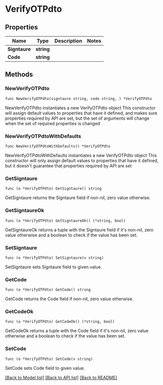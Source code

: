# VerifyOTPdto

## Properties

Name | Type | Description | Notes
------------ | ------------- | ------------- | -------------
**Signtaure** | **string** |  | 
**Code** | **string** |  | 

## Methods

### NewVerifyOTPdto

`func NewVerifyOTPdto(signtaure string, code string, ) *VerifyOTPdto`

NewVerifyOTPdto instantiates a new VerifyOTPdto object
This constructor will assign default values to properties that have it defined,
and makes sure properties required by API are set, but the set of arguments
will change when the set of required properties is changed

### NewVerifyOTPdtoWithDefaults

`func NewVerifyOTPdtoWithDefaults() *VerifyOTPdto`

NewVerifyOTPdtoWithDefaults instantiates a new VerifyOTPdto object
This constructor will only assign default values to properties that have it defined,
but it doesn't guarantee that properties required by API are set

### GetSigntaure

`func (o *VerifyOTPdto) GetSigntaure() string`

GetSigntaure returns the Signtaure field if non-nil, zero value otherwise.

### GetSigntaureOk

`func (o *VerifyOTPdto) GetSigntaureOk() (*string, bool)`

GetSigntaureOk returns a tuple with the Signtaure field if it's non-nil, zero value otherwise
and a boolean to check if the value has been set.

### SetSigntaure

`func (o *VerifyOTPdto) SetSigntaure(v string)`

SetSigntaure sets Signtaure field to given value.


### GetCode

`func (o *VerifyOTPdto) GetCode() string`

GetCode returns the Code field if non-nil, zero value otherwise.

### GetCodeOk

`func (o *VerifyOTPdto) GetCodeOk() (*string, bool)`

GetCodeOk returns a tuple with the Code field if it's non-nil, zero value otherwise
and a boolean to check if the value has been set.

### SetCode

`func (o *VerifyOTPdto) SetCode(v string)`

SetCode sets Code field to given value.



[[Back to Model list]](../README.md#documentation-for-models) [[Back to API list]](../README.md#documentation-for-api-endpoints) [[Back to README]](../README.md)


